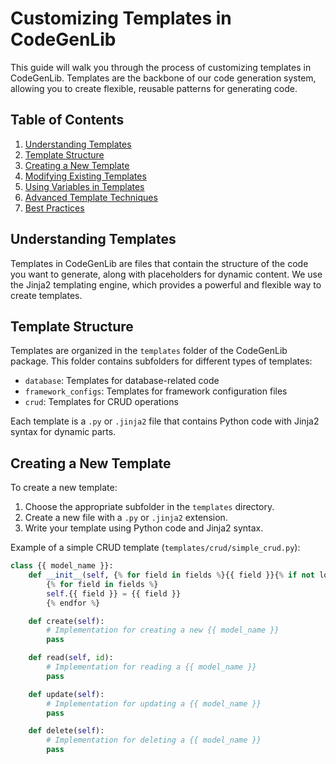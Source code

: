 # Customizing Templates in CodeGenLib

This guide will walk you through the process of customizing templates in CodeGenLib. Templates are the backbone of our code generation system, allowing you to create flexible, reusable patterns for generating code.

## Table of Contents

1. [Understanding Templates](#understanding-templates)
2. [Template Structure](#template-structure)
3. [Creating a New Template](#creating-a-new-template)
4. [Modifying Existing Templates](#modifying-existing-templates)
5. [Using Variables in Templates](#using-variables-in-templates)
6. [Advanced Template Techniques](#advanced-template-techniques)
7. [Best Practices](#best-practices)

## Understanding Templates

Templates in CodeGenLib are files that contain the structure of the code you want to generate, along with placeholders for dynamic content. We use the Jinja2 templating engine, which provides a powerful and flexible way to create templates.

## Template Structure

Templates are organized in the `templates` folder of the CodeGenLib package. This folder contains subfolders for different types of templates:

- `database`: Templates for database-related code
- `framework_configs`: Templates for framework configuration files
- `crud`: Templates for CRUD operations

Each template is a `.py` or `.jinja2` file that contains Python code with Jinja2 syntax for dynamic parts.

## Creating a New Template

To create a new template:

1. Choose the appropriate subfolder in the `templates` directory.
2. Create a new file with a `.py` or `.jinja2` extension.
3. Write your template using Python code and Jinja2 syntax.

Example of a simple CRUD template (`templates/crud/simple_crud.py`):

```python
class {{ model_name }}:
    def __init__(self, {% for field in fields %}{{ field }}{% if not loop.last %}, {% endif %}{% endfor %}):
        {% for field in fields %}
        self.{{ field }} = {{ field }}
        {% endfor %}

    def create(self):
        # Implementation for creating a new {{ model_name }}
        pass

    def read(self, id):
        # Implementation for reading a {{ model_name }}
        pass

    def update(self):
        # Implementation for updating a {{ model_name }}
        pass

    def delete(self):
        # Implementation for deleting a {{ model_name }}
        pass